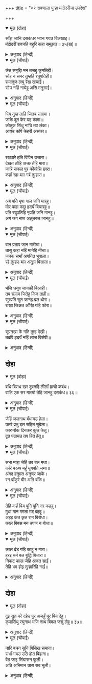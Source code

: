 +++
title = "०९ रावणाला पुन्हा मंदोदरीचा उपदेश"

+++


<details open><summary>मूल (दोहा)</summary>

साँझ जानि दसकंधर भवन गयउ बिलखाइ।  
मंदोदरीं रावनहि बहुरि कहा समुझाइ॥ ३५(ख)॥
</details>

<details><summary>अनुवाद (हिन्दी)</summary>

संध्याकाळ झालेली पाहून दशग्रीव उदास होऊन महालात गेला. मंदोदरीने रावणाला पुन्हा समजावून सांगितले,॥ ३५(ख)॥
</details>

<details open><summary>मूल (चौपाई)</summary>

कंत समुझि मन तजहु कुमतिही।  
सोह न समर तुम्हहि रघुपतिही॥  
रामानुज लघु रेख खचाई।  
सोउ नहिं नाघेहु असि मनुसाई॥
</details>

<details><summary>अनुवाद (हिन्दी)</summary>

‘हे कांत, मनात विचार करून कुबुद्धी सोडून द्या. तुमच्यात व श्रीरघुनाथांच्यात युद्ध होणे शोभत नाही. त्यांच्या लहान भावाने एक छोटीशी रेषा काढली, तीसुद्धा तुम्ही ओलांडू शकला नाही. हे आहे तुमचे पौरुष.॥ १॥
</details>

<details open><summary>मूल (चौपाई)</summary>

पिय तुम्ह ताहि जितब संग्रामा।  
जाके दूत केर यह कामा॥  
कौतुक सिंधु नाघि तव लंका।  
आयउ कपि केहरी असंका॥
</details>

<details><summary>अनुवाद (हिन्दी)</summary>

हे प्रियतम, ज्यांच्या दूताचे हे कृत्य आहे, त्यांना तुम्ही संग्रामामध्ये जिंकू शकाल? सहज खेळाप्रमाणे समुद्र ओलांडून आलेला तो वानर-सिंह हनुमान तुमच्या लंकेत निर्भयपणे आला होता.॥ २॥
</details>

<details open><summary>मूल (चौपाई)</summary>

रखवारे हति बिपिन उजारा।  
देखत तोहि अच्छ तेहिं मारा॥  
जारि सकल पुर कीन्हेसि छारा।  
कहाँ रहा बल गर्ब तुम्हारा॥
</details>

<details><summary>अनुवाद (हिन्दी)</summary>

रखवालदारांना मारून त्याने अशोकवन उध्वस्त केले. पहाता-पहाता त्याने अक्षकुमाराला ठार मारले आणि संपूर्ण नगर जाळून खाक केले. त्यावेळी तुमच्या बळाचा गर्व कुठे गेला होता?॥ ३॥
</details>

<details open><summary>मूल (चौपाई)</summary>

अब पति मृषा गाल जनि मारहु।  
मोर कहा कछु हृदयँ बिचारहु॥  
पति रघुपतिहि नृपति जनि मानहु।  
अग जग नाथ अतुलबल जानहु॥
</details>

<details><summary>अनुवाद (हिन्दी)</summary>

आता हे स्वामी, खोटी घमेंड धरू नका. माझ्या म्हणण्यावर मनात काही विचार करा. हे नाथ, श्रीरघुनाथांना नुसता राजा समजू नका; तर ते चराचराचे स्वामी आणि अतुलनीय बलवान आहेत, हे लक्षात ठेवा.॥ ४॥
</details>

<details open><summary>मूल (चौपाई)</summary>

बान प्रताप जान मारीचा।  
तासु कहा नहिं मानेहि नीचा॥  
जनक सभाँ अगनित भूपाला।  
रहे तुम्हउ बल अतुल बिसाला॥
</details>

<details><summary>अनुवाद (हिन्दी)</summary>

श्रीरामांच्या बाणाचा प्रताप तर त्या मारीचाला चांगलाच माहीत होता. परंतु तुम्ही त्याचे ऐकले नाही. त्याच्या सांगण्याची अवहेलना केली. जनकाच्या सभेत अगणित राजे होते, तेथे विशाल आणि अतुलनीय बळाचे असे तुम्ही होता.॥ ५॥
</details>

<details open><summary>मूल (चौपाई)</summary>

भंजि धनुष जानकी बिआही।  
तब संग्राम जितेहु किन ताही॥  
सुरपति सुत जानइ बल थोरा।  
राखा जिअत आँखि गहि फोरा॥
</details>

<details><summary>अनुवाद (हिन्दी)</summary>

तेथे शिवधनुष्य मोडून श्रीरामांनी जानकीला वरले, तेव्हा तुम्ही त्यांना युद्धात का जिंकले नाही? इंद्रपुत्र जयंताला त्यांचे बळ काहीसे ठाऊक होते. श्रीरामांनी त्याचा फक्त एक डोळा फोडून टाकला आणि त्याला जिवंत सोडले.॥ ६॥
</details>

<details open><summary>मूल (चौपाई)</summary>

सूपनखा कै गति तुम्ह देखी।  
तदपि हृदयँ नहिं लाज बिसेषी॥
</details>

<details><summary>अनुवाद (हिन्दी)</summary>

शूर्पणखेची दशा तर तुम्ही पाहिलीच आहे. तरीही तुमच्या मनाला श्रीरामांशी लढण्याचा विचार करताना काही लाज वाटत नाही!॥ ७॥
</details>

## दोहा


<details open><summary>मूल (दोहा)</summary>

बधि बिराध खर दूषनहि लीलाँ हत्यो कबंध।  
बालि एक सर मारॺो तेहि जानहु दसकंध॥ ३६॥
</details>

<details><summary>अनुवाद (हिन्दी)</summary>

ज्यांनी विराध आणि खर-दूषणाला मारून लीलया कबंधालाही मारून टाकले आणि ज्यांनी बालीला एकाच बाणात मारले, हे दशानन, तुम्ही त्यांचे महत्त्व ध्यानात घ्या.॥ ३६॥
</details>

<details open><summary>मूल (चौपाई)</summary>

जेहिं जलनाथ बँधायउ हेला।  
उतरे प्रभु दल सहित सुबेला॥  
कारुनीक दिनकर कुल केतू।  
दूत पठायउ तव हित हेतू॥
</details>

<details><summary>अनुवाद (हिन्दी)</summary>

ज्यांनी सहजासहजी समुद्राला बांध घातला आणि जे प्रभू सेनेसह सुवेळ पर्वतावर उतरले, त्या सूर्यकुलाचे ध्वजस्वरूप असलेल्या करुणामय भगवंतांनी तुमच्या कल्याणासाठीच दूत पाठविला.॥ १॥
</details>

<details open><summary>मूल (चौपाई)</summary>

सभा माझ जेहिं तव बल मथा।  
करि बरूथ महुँ मृगपति जथा॥  
अंगद हनुमत अनुचर जाके।  
रन बाँकुरे बीर अति बाँके॥
</details>

<details><summary>अनुवाद (हिन्दी)</summary>

भर सभेमध्ये येऊन ज्याप्रमाणे हत्तींच्या झुंडीत येऊन सिंह त्यांना छिन्न-भिन्न करतो, त्याप्रमाणे ज्याने तुमचे बल घुसळून टाकले, तो रणामध्ये बहादूर व महान वीर असलेला अंगद आणि हनुमान हे ज्यांचे सेवक आहेत,॥ २॥
</details>

<details open><summary>मूल (चौपाई)</summary>

तेहि कहँ पिय पुनि पुनि नर कहहू।  
मुधा मान ममता मद बहहू॥  
अहह कंत कृत राम बिरोधा।  
काल बिबस मन उपज न बोधा॥
</details>

<details><summary>अनुवाद (हिन्दी)</summary>

पतिराज! त्यांना तुम्ही वारंवार मनुष्य म्हणता! तुम्ही उगाच मान, ममता आणि मद यांचे ओझे वाहात आहात. हे प्रियतम, तुम्ही श्रीरामांना विरोध केला आणि काळाच्या पूर्ण दाढेत असल्यामुळे तुमच्या मनात अजूनही ज्ञान उत्पन्न होत नाही.॥ ३॥
</details>

<details open><summary>मूल (चौपाई)</summary>

काल दंड गहि काहु न मारा।  
हरइ धर्म बल बुद्धि बिचारा॥  
निकट काल जेहि आवत साईं।  
तेहि भ्रम होइ तुम्हारिहि नाईं॥
</details>

<details><summary>अनुवाद (हिन्दी)</summary>

काल हा काठी घेऊन कुणाला मारत नाही. तो धर्म, बल, बुद्धी आणि विचार हिरावून घेतो. हे स्वामी, मरणाची वेळ जवळ आल्यावर, त्याला तुमच्यासारखाच भ्रम होत असतो.॥ ४॥
</details>

## दोहा


<details open><summary>मूल (दोहा)</summary>

दुइ सुत मरे दहेउ पुर अजहुँ पूर पिय देहु।  
कृपासिंधु रघुनाथ भजि नाथ बिमल जसु लेहु॥ ३७॥
</details>

<details><summary>अनुवाद (हिन्दी)</summary>

तुमचे दोन पुत्र मारले गेले आणि नगर जळून गेले. झाले ते झाले. हे प्रियतम! अजून तरी ही चूक सुधारा. श्रीरामांशी वैर सोडून द्या आणि हे नाथ, कृपेचे समुद्र असलेल्या श्रीरघुनाथांना भजून निर्मल कीर्ती प्राप्त करा.’॥ ३७॥
</details>

<details open><summary>मूल (चौपाई)</summary>

नारि बचन सुनि बिसिख समाना।  
सभाँ गयउ उठि होत बिहाना॥  
बैठ जाइ सिंघासन फूली।  
अति अभिमान त्रास सब भूली॥
</details>

<details><summary>अनुवाद (हिन्दी)</summary>

पत्नीचे बाणासमान बोचणारे बोलणे ऐकूनही सकाळ होताच रावण सभेमध्ये गेला आणि निर्भयपणे अत्यंत गर्वाने सिंहासनावर जाऊन बसला.॥ १॥
</details>
